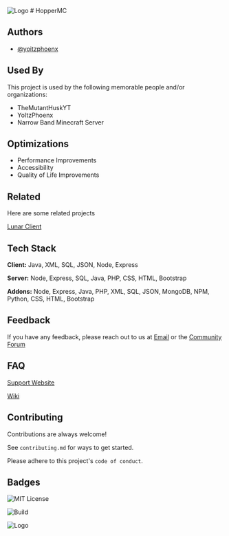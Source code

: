 
![Logo](https://media.discordapp.net/attachments/1115607515456086117/1163205123737145427/hoopper_nobg_50-removebg-preview.png) # HopperMC

## Authors

- [@yoitzphoenx](https://www.github.com/yoitzphoenx)


## Used By

This project is used by the following memorable people and/or organizations:

- TheMutantHuskYT
- YoItzPhoenx
- Narrow Band Minecraft Server


## Optimizations

- Performance Improvements
- Accessibility
- Quality of Life Improvements


## Related

Here are some related projects

[Lunar Client](https://github.com/LunarClient)



## Tech Stack

**Client:** Java, XML, SQL, JSON, Node, Express

**Server:** Node, Express, SQL, Java, PHP, CSS, HTML, Bootstrap

**Addons:** Node, Express, Java, PHP, XML, SQL, JSON, MongoDB, NPM, Python, CSS, HTML, Bootstrap


## Feedback

If you have any feedback, please reach out to us at [Email](mailto:feedback@hoppermc.xyz) or the [Community Forum](community.hoppermc.xyz)


## FAQ

[Support Website](support.hoppermc.xyz)

[Wiki](wiki.hoppermc.xyz)


## Contributing

Contributions are always welcome!

See `contributing.md` for ways to get started.

Please adhere to this project's `code of conduct`.


## Badges

![MIT License](https://img.shields.io/badge/License-MIT-green.svg)

![Build](https://img.shields.io/badge/build-passing-brightgreen)


![Logo](https://media.discordapp.net/attachments/1115607515456086117/1163205123737145427/hoopper_nobg_50-removebg-preview.png)

